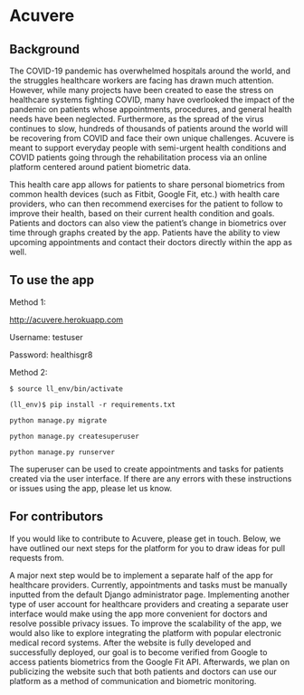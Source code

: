 # Acuvere
## Background
The COVID-19 pandemic has overwhelmed hospitals around the world, and the struggles healthcare workers are facing has drawn much attention. However, while many projects have been created to ease the stress on healthcare systems fighting COVID, many have overlooked the impact of the pandemic on patients whose appointments, procedures, and general health needs have been neglected. Furthermore, as the spread of the virus continues to slow, hundreds of thousands of patients around the world will be recovering from COVID and face their own unique challenges. Acuvere is meant to support everyday people with semi-urgent health conditions and COVID patients going through the rehabilitation process via an online platform centered around patient biometric data.

This health care app allows for patients to share personal biometrics from common health devices (such as Fitbit, Google Fit, etc.) with health care providers, who can then recommend exercises for the patient to follow to improve their health, based on their current health condition and goals. Patients and doctors can also view the patient’s change in biometrics over time through graphs created by the app. Patients have the ability to view upcoming appointments and contact their doctors directly within the app as well.

## To use the app
Method 1:  

http://acuvere.herokuapp.com  

Username: testuser  

Password: healthisgr8  


Method 2:  

`$ source ll_env/bin/activate`  

`(ll_env)$ pip install -r requirements.txt`  

`python manage.py migrate`  

`python manage.py createsuperuser`  

`python manage.py runserver`

The superuser can be used to create appointments and tasks for patients created via the user interface. If there are any errors with these instructions or issues using the app, please let us know.

## For contributors
If you would like to contribute to Acuvere, please get in touch. Below, we have outlined our next steps for the platform for you to draw ideas for pull requests from.

A major next step would be to implement a separate half of the app for healthcare providers. Currently, appointments and tasks must be manually inputted from the default Django administrator page. Implementing another type of user account for healthcare providers and creating a separate user interface would make using the app more convenient for doctors and resolve possible privacy issues. To improve the scalability of the app, we would also like to explore integrating the platform with popular electronic medical record systems. After the website is fully developed and successfully deployed, our goal is to become verified from Google to access patients biometrics from the Google Fit API. Afterwards, we plan on publicizing the website such that both patients and doctors can use our platform as a method of communication and biometric monitoring.
